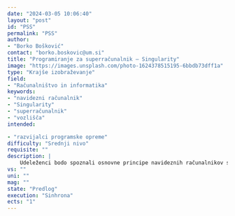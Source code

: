 ```yaml
---
date: "2024-03-05 10:06:40"
layout: "post"
id: "PSS"
permalink: "PSS"
author:
- "Borko Bošković"
contact: "borko.boskovic@um.si"
title: "Programiranje za superračunalnik – Singularity"
image: "https://images.unsplash.com/photo-1624378515195-6bbdb73dff1a"
type: "Krajše izobraževanje"
field:
- "Računalništvo in informatika"
keywords:
- "navidezni računalnik"
- "Singularity"
- "superračunalnik"
- "vozlišča"
intended:

- "razvijalci programske opreme"
difficulty: "Srednji nivo"
requisite: ""
description: |
    Udeleženci bodo spoznali osnovne principe navideznih računalnikov s pomočjo orodja Singularity. Predstavljeno bo okolje za zagon programa na superračunalniku, ki se bo preneslo na superračunalnik, kjer se bo program zagnal na več vozliščih. Udeleženci bodo pripravili okolje za prevajanje in zagon programa na superračunalniku.
vs: ""
uni: ""
mag: ""
state: "Predlog"
execution: "Sinhrona"
ects: "1"
---
```

